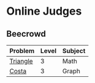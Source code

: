 # Online Judges

## Beecrowd

| Problem                                                             | Level | Subject                  |
|---------------------------------------------------------------------|-------|--------------------------|
|[Triangle](https://www.beecrowd.com.br/judge/en/problems/view/1929)  | 3     | Math                     |
|[Costa](https://www.beecrowd.com.br/judge/en/problems/view/2419)     | 3     | Graph                    |
